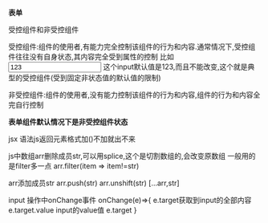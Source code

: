 **表单**

受控组件和非受控组件

受控组件:组件的使用者,有能力完全控制该组件的行为和内容.通常情况下,受控组件往往没有自身状态,其内容完全受到属性的控制
比如<input type="text" value="123"/>
这个input默认值是123,而且不能改变,这个就是典型的受控组件(受到固定非状态值的默认值的限制)

非受控组件:组件的使用者,没有能力控制该组件的行为和内容,组件的行为和内容全完自行控制

**表单组件默认情况下是非受控组件状态**

jsx 语法js返回元素格式加()不加就出不来

js中数组arr删除成员str,可以用splice,这个是切割数组的,会改变原数组
一般用的是filter多一点
arr.filter(item => item!=str)

arr添加成员str
arr.push(str) 
arr.unshift(str)
[...arr,str]

input 操作中onChange事件
onChange(e)=>{
    e.target获取到input的全部内容
    e.target.value input的value值
    e.target
}